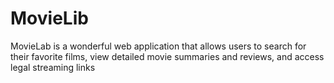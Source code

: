 # MovieLib
MovieLab is a wonderful web application that allows users to search for their favorite films, view detailed movie summaries and reviews, and access legal streaming links

